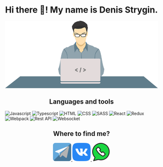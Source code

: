 <h1 align="center">Hi there 👋! My name is Denis Strygin.</h1>

<p align="center">
    <img src="https://github.com/denstrygin/denstrygin/blob/main/assets/Programmer.png">
</p>

<h2 align="center">Languages and tools</h2>

![Javascript](https://img.shields.io/badge/-Javascript-F7DF1E?style=for-the-badge&logo=JavaScript&logoColor=FFFFFF)
![Typescript](https://img.shields.io/badge/-Typescript-3178C6?style=for-the-badge&logo=TypeScript&logoColor=FFFFFF)
![HTML](https://img.shields.io/badge/-HTML-E34F26?style=for-the-badge&logo=HTML5&logoColor=FFFFFF)
![CSS](https://img.shields.io/badge/-CSS-1572B6?style=for-the-badge&logo=CSS3&logoColor=FFFFFF)
![SASS](https://img.shields.io/badge/-SASS-CC6699?style=for-the-badge&logo=Sass&logoColor=FFFFFF)
![React](https://img.shields.io/badge/-React-61DAFB?style=for-the-badge&logo=React&logoColor=FFFFFF)
![Redux](https://img.shields.io/badge/-Redux-764ABC?style=for-the-badge&logo=Redux&logoColor=FFFFFF)
![Webpack](https://img.shields.io/badge/-Webpack-8DD6F9?style=for-the-badge&logo=Webpack&logoColor=FFFFFF)
![Rest API](https://img.shields.io/badge/-Rest_API-fff200?style=for-the-badge)
![Websocket](https://img.shields.io/badge/-Websocket-fff200?style=for-the-badge)

<h2 align="center">Where to find me?</h2>

<p align="center">
    <a href="">
        <img src="https://github.com/denstrygin/denstrygin/blob/main/assets/telegram.png" alt="tg" height="60px">
    </a>
    <a href="">
        <img src="https://github.com/denstrygin/denstrygin/blob/main/assets/vk.png" alt="vk" height="60px">
    </a>
    <a href="">
        <img src="https://github.com/denstrygin/denstrygin/blob/main/assets/whatsapp.png" alt="whap" height="60px">
    </a>
</p>